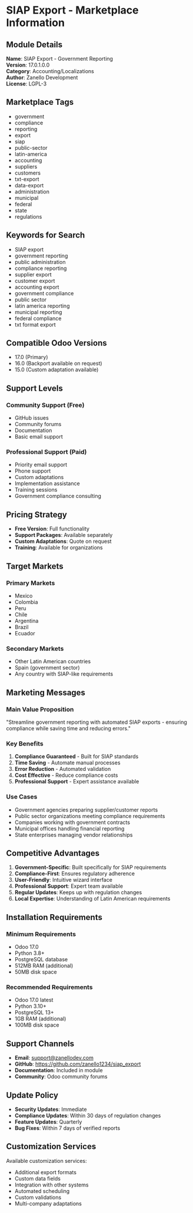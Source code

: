 # SIAP Export - Marketplace Information

## Module Details

**Name**: SIAP Export - Government Reporting  
**Version**: 17.0.1.0.0  
**Category**: Accounting/Localizations  
**Author**: Zanello Development  
**License**: LGPL-3  

## Marketplace Tags

- government
- compliance
- reporting
- export
- siap
- public-sector
- latin-america
- accounting
- suppliers
- customers
- txt-export
- data-export
- administration
- municipal
- federal
- state
- regulations

## Keywords for Search

- SIAP export
- government reporting
- public administration
- compliance reporting
- supplier export
- customer export
- accounting export
- government compliance
- public sector
- latin america reporting
- municipal reporting
- federal compliance
- txt format export

## Compatible Odoo Versions

- 17.0 (Primary)
- 16.0 (Backport available on request)
- 15.0 (Custom adaptation available)

## Support Levels

### Community Support (Free)
- GitHub issues
- Community forums
- Documentation
- Basic email support

### Professional Support (Paid)
- Priority email support
- Phone support
- Custom adaptations
- Implementation assistance
- Training sessions
- Government compliance consulting

## Pricing Strategy

- **Free Version**: Full functionality
- **Support Packages**: Available separately
- **Custom Adaptations**: Quote on request
- **Training**: Available for organizations

## Target Markets

### Primary Markets
- Mexico
- Colombia
- Peru
- Chile
- Argentina
- Brazil
- Ecuador

### Secondary Markets
- Other Latin American countries
- Spain (government sector)
- Any country with SIAP-like requirements

## Marketing Messages

### Main Value Proposition
"Streamline government reporting with automated SIAP exports - ensuring compliance while saving time and reducing errors."

### Key Benefits
1. **Compliance Guaranteed** - Built for SIAP standards
2. **Time Saving** - Automate manual processes
3. **Error Reduction** - Automated validation
4. **Cost Effective** - Reduce compliance costs
5. **Professional Support** - Expert assistance available

### Use Cases
- Government agencies preparing supplier/customer reports
- Public sector organizations meeting compliance requirements
- Companies working with government contracts
- Municipal offices handling financial reporting
- State enterprises managing vendor relationships

## Competitive Advantages

1. **Government-Specific**: Built specifically for SIAP requirements
2. **Compliance-First**: Ensures regulatory adherence
3. **User-Friendly**: Intuitive wizard interface
4. **Professional Support**: Expert team available
5. **Regular Updates**: Keeps up with regulation changes
6. **Local Expertise**: Understanding of Latin American requirements

## Installation Requirements

### Minimum Requirements
- Odoo 17.0
- Python 3.8+
- PostgreSQL database
- 512MB RAM (additional)
- 50MB disk space

### Recommended Requirements
- Odoo 17.0 latest
- Python 3.10+
- PostgreSQL 13+
- 1GB RAM (additional)
- 100MB disk space

## Support Channels

- **Email**: support@zanellodev.com
- **GitHub**: https://github.com/zanello1234/siap_export
- **Documentation**: Included in module
- **Community**: Odoo community forums

## Update Policy

- **Security Updates**: Immediate
- **Compliance Updates**: Within 30 days of regulation changes
- **Feature Updates**: Quarterly
- **Bug Fixes**: Within 7 days of verified reports

## Customization Services

Available customization services:
- Additional export formats
- Custom data fields
- Integration with other systems
- Automated scheduling
- Custom validations
- Multi-company adaptations